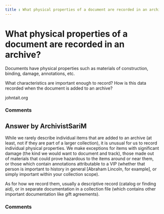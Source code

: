 ```yaml
---
title : What physical properties of a document are recorded in an archive?
---
```

What physical properties of a document are recorded in an archive?
=====================
Documents have physical properties such as materials of construction,
binding, damage, annotations, etc.

What characteristics are important enough to record? How is this data
recorded when the document is added to an archive?

johntait.org

### Comments ###


Answer by ArchivistSariM
----------------
While we rarely describe individual items that are added to an archive
(at least, not if they are part of a larger collection), it is unusual
for us to record individual physical properties. We make exceptions for
items with significant damage (the kind we would want to document and
track), those made out of materials that could prove hazardous to the
items around or near them, or those which contain annotations
attributable to a VIP (whether that person is important to history in
general [Abraham Lincoln, for example], or simply important within your
collection scope).

As for how we record them, usually a descriptive record (catalog or
finding aid), or in separate documentation in a collection file (which
contains other important documentation like gift agreements).

### Comments ###

